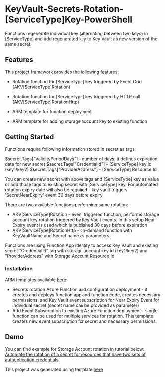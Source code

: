 # KeyVault-Secrets-Rotation-[ServiceType]Key-PowerShell

Functions regenerate individual key (alternating between two keys) in [ServiceType] and add regenerated key to Key Vault as new version of the same secret.

## Features

This project framework provides the following features:

* Rotation function for [ServiceType] key triggered by Event Grid (AKV[ServiceType]Rotation)

* Rotation function for [ServiceType] key triggered by HTTP call (AKV[ServiceType]RotationHttp)

* ARM template for function deployment

* ARM template for adding storage account key to existing function

## Getting Started

Functions require following information stored in secret as tags:

$secret.Tags["ValidityPeriodDays"] - number of days, it defines expiration date for new secret
$secret.Tags["CredentialId"] - [ServiceType] key id (key1/key2)
$secret.Tags["ProviderAddress"] - [ServiceType] Resource Id

You can create new secret with above tags and [ServiceType] key as value or add those tags to existing secret with [ServiceType] key. For automated rotation expiry date will also be required - key vault triggers 'SecretNearExpiry' event 30 days before expiry.

There are two available functions performing same rotation:

* AKV[ServiceType]Rotation - event triggered function, performs storage account key rotation triggered by Key Vault events. In this setup Near Expiry event is used which is published 30 days before expiration
* AKV[ServiceType]RotationHttp - on-demand function with KeyVaultName and Secret name as parameters

Functions are using Function App identity to access Key Vault and existing secret "CredentialId" tag with storage account key id (key1/key2) and "ProviderAddress" with Storage Account Resource Id.

### Installation

ARM templates available [here](./ARM-Templates/Readme.md):

* Secrets rotation Azure Function and configuration deployment - it creates and deploys function app and function code, creates necessary permissions, and Key Vault event subscription for Near Expiry Event for individual secret (secret name can be provided as parameter)
* Add Event Subscription to existing Azure Function deployment - single function can be used for multiple services for rotation. This template creates new event subscription for secret and necessary permissions.

## Demo

You can find example for Storage Account rotation in tutorial below:
[Automate the rotation of a secret for resources that have two sets of authentication credentials](https://docs.microsoft.com/azure/key-vault/secrets/tutorial-rotation-dual)


This project was generated using template [here](https://github.com/Azure/KeyVault-Secrets-Rotation-Template-PowerShell)